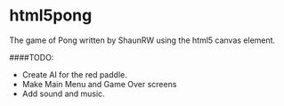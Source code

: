 html5pong
=========

The game of Pong written by ShaunRW using the html5 canvas element.

####TODO:
 - Create AI for the red paddle.
 - Make Main Menu and Game Over screens
 - Add sound and music.
